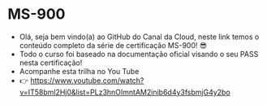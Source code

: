 # MS-900
- Olá, seja bem vindo(a) ao GitHub do Canal da Cloud, neste link temos o conteúdo completo da série de certificação MS-900! 😎
- Todo o curso foi baseado na documentação oficial visando o seu PASS nesta certificação!
- Acompanhe esta trilha no You Tube
- 👉 https://www.youtube.com/watch?v=IT58bml2Hj0&list=PLz3hnOImntAM2inib6d4y3fsbmjG4y2bo
